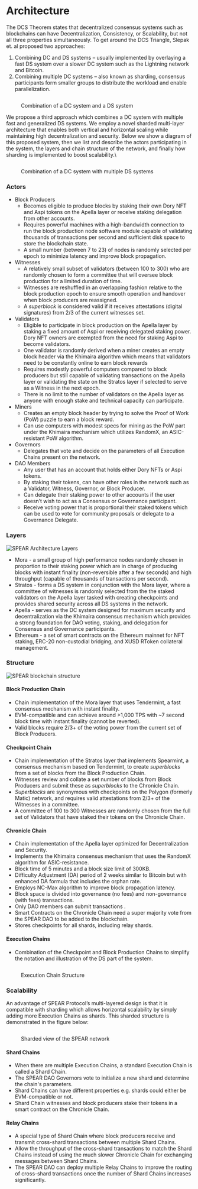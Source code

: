 # Architecture

The DCS Theorem states that decentralized consensus systems such as blockchains can have Decentralization, Consistency, or Scalability, but not all three properties simultaneously. To get around the DCS Triangle, Slepak et. al proposed two approaches:

1. Combining DC and DS systems – usually implemented by overlaying a fast DS system over a slower DC system such as the Lightning network and Bitcoin.
2. Combining multiple DC systems – also known as sharding, consensus participants form smaller groups to distribute the workload and enable parallelization.

<figure><img src="../../.gitbook/assets/DC + DS.PNG" alt=""><figcaption><p>Combination of a DC system and a DS system</p></figcaption></figure>

We propose a third approach which combines a DC system with multiple fast and generalized DS systems. We employ a novel sharded multi-layer architecture that enables both vertical and horizontal scaling while maintaining high decentralization and security. Below we show a diagram of this proposed system, then we list and describe the actors participating in the system, the layers and chain structure of the network, and finally how sharding is implemented to boost scalability.\


<figure><img src="../../.gitbook/assets/SPEAR v2 Architecture-System.png" alt=""><figcaption><p>Combination of a DC system with multiple DS systems</p></figcaption></figure>

### Actors&#x20;

* Block Producers
  * Becomes eligible to produce blocks by staking their own Dory NFT and Aspi tokens on the Apella layer or receive staking delegation from other accounts.
  * Requires powerful machines with a high-bandwidth connection to run the block production node software module capable of validating thousands of transactions per second and sufficient disk space to store the blockchain state.&#x20;
  * A small number (between 7 to 23) of nodes is randomly selected per epoch to minimize latency and improve block propagation.
* Witnesses
  * A relatively small subset of validators (between 100 to 300) who are randomly chosen to form a committee that will oversee block production for a limited duration of time.
  * Witnesses are reshuffled in an overlapping fashion relative to the block production epoch to ensure smooth operation and handover when block producers are reassigned.
  * A _superblock_ is considered valid if it receives attestations (digital signatures) from 2/3 of the current witnesses set.&#x20;
* Validators
  * Eligible to participate in block production on the Apella layer by staking a fixed amount of Aspi or receiving delegated staking power. Dory NFT owners are exempted from the need for staking Aspi to become validators.
  * One validator is randomly derived when a miner creates an empty block header via the Khimaira algorithm which means that validators need to be constantly online to earn block rewards
  * Requires modestly powerful computers compared to block producers but still capable of validating transactions on the Apella layer or validating the state on the Stratos layer if selected to serve as a Witness in the next epoch.&#x20;
  * There is no limit to the number of validators on the Apella layer as anyone with enough stake and technical capacity can participate.
* Miners
  * Creates an empty block header by trying to solve the Proof of Work (PoW) puzzle to earn a block reward.
  * Can use computers with modest specs for mining as the PoW part under the Khimaira mechanism which utilizes RandomX, an ASIC-resistant PoW algorithm.
* Governors
  * Delegates that vote and decide on the parameters of all Execution Chains present on the network.
* DAO Members
  * Any user that has an account that holds either Dory NFTs or Aspi tokens.
  * By staking their tokens, can have other roles in the network such as a Validator, Witness, Governor, or Block Producer.
  * Can delegate their staking power to other accounts if the user doesn’t wish to act as a Consensus or Governance participant.
  * Receive voting power that is proportional their staked tokens which can be used to vote for community proposals or delegate to a Governance Delegate.

### Layers

![SPEAR Architecture Layers](<../../.gitbook/assets/SPEAR v2 Architecture-Layers.png>)

* Mora - a small group of high performance nodes randomly chosen in proportion to their staking power which are in charge of producing blocks with instant finality (non-reversible after a few seconds) and high throughput (capable of thousands of transactions per second).
* Stratos - forms a DS system in conjunction with the Mora layer, where a committee of witnesses is randomly selected from the the staked validators on the Apella layer tasked with creating checkpoints and provides shared security across all DS systems in the network.
* Apella - serves as the DC system designed for maximum security and decentralization via the Khimaira consensus mechanism which provides a strong foundation for DAO voting, staking, and delegation for Consensus and Governance participants.
* Ethereum - a set of smart contracts on the Ethereum mainnet for NFT staking, ERC-20 non-custodial bridging, and XUSD RToken collateral management.

### Structure

![SPEAR blockchain structure](<../../.gitbook/assets/SPEAR v2 Architecture-Chains Extended.png>)

#### Block Production Chain&#x20;

* Chain implementation of the Mora layer that uses Tendermint, a fast consensus mechanism with instant finality.
* EVM-compatible and can achieve around >1,000 TPS with \~7 second block time with instant finality (cannot be reverted).
* Valid blocks require 2/3+ of the voting power from the current set of Block Producers.

#### Checkpoint Chain

* Chain implementation of the Stratos layer that implements Spearmint, a consensus mechanism based on Tendermint, to create _superblocks_ from a set of blocks from the Block Production Chain.
* Witnesses review and collate a set number of blocks from Block Producers and submit these as _superblocks_ to the Chronicle Chain.
* _Superblocks_ are synonymous with checkpoints on the Polygon (formerly Matic) network, and requires valid attestations from 2/3+ of the Witnesses in a committee.
* A committee of 100 to 300 Witnesses are randomly chosen from the full set of Validators that have staked their tokens on the Chronicle Chain.

#### Chronicle Chain&#x20;

* Chain implementation of the Apella layer optimized for Decentralization and Security.
* Implements the Khimaira consensus mechanism that uses the RandomX algorithm for ASIC-resistance.
* Block time of 5 minutes and a block size limit of 300KB.
* Difficulty Adjustment (DA) period of 2 weeks similar to Bitcoin but with enhanced DA formula that includes the orphan rate.
* Employs NC-Max algorithm to improve block propagation latency.
* Block space is divided into governance (no fees) and non-governance (with fees) transactions.
* Only DAO members can submit transactions .
* Smart Contracts on the Chronicle Chain need a super majority vote from the SPEAR DAO to be added to the blockchain.
* Stores checkpoints for all shards, including relay shards.

#### Execution Chains

* Combination of the Checkpoint and Block Production Chains to simplify the notation and illustration of the DS part of the system.

<figure><img src="../../.gitbook/assets/SPEAR v2 Architecture-Chains.png" alt=""><figcaption><p>Execution Chain Structure</p></figcaption></figure>

### Scalability

An advantage of SPEAR Protocol’s multi-layered design is that it is compatible with sharding which allows horizontal scalability by simply adding more Execution Chains as shards. This sharded structure is demonstrated in the figure below:

<figure><img src="../../.gitbook/assets/SPEAR v2 Architecture-Sharding.png" alt=""><figcaption><p>Sharded view of the SPEAR network</p></figcaption></figure>

#### Shard Chains

* When there are multiple Execution Chains, a standard Execution Chain is called a Shard Chain.
* The SPEAR DAO Governors vote to initialize a new shard and determine the chain's parameters.
* Shard Chains can have different properties e.g. shards could either be  EVM-compatible or not.
* Shard Chain witnesses and block producers stake their tokens in a smart contract on the Chronicle Chain.

#### Relay Chains

* A special type of Shard Chain where block producers receive and transmit cross-shard transactions between multiple Shard Chains.
* Allow the throughput of the cross-shard transactions to match the Shard Chains instead of using the much slower Chronicle Chain for exchanging messages between Shard Chains.
* The SPEAR DAO can deploy multiple Relay Chains to improve the routing of cross-shard transactions once the number of Shard Chains increases significantly.
